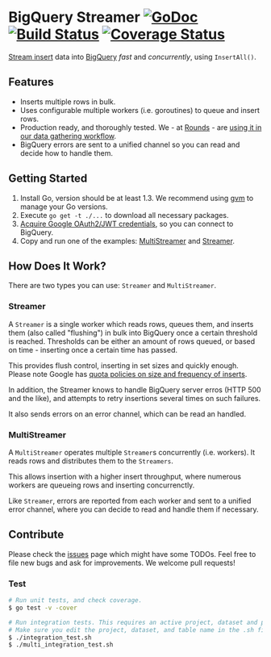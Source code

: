 # BigQuery Streamer [![GoDoc][godoc image]][godoc] [![Build Status][travis image]][travis] [![Coverage Status][coveralls image]][coveralls]

[Stream insert][stream insert] data into [BigQuery][bigquery] *fast* and *concurrently*, using `InsertAll()`.

## Features

- Inserts multiple rows in bulk.
- Uses configurable multiple workers (i.e. goroutines) to queue and insert rows.
- Production ready, and thoroughly tested. We - at [Rounds][rounds] - are [using it in our data gathering workflow][blog post].
- BigQuery errors are sent to a unified channel so you can read and decide how to handle them.

## Getting Started

1. Install Go, version should be at least 1.3. We recommend using [gvm][gvm] to manage your Go versions.
2. Execute `go get -t ./...` to download all necessary packages.
3. [Acquire Google OAuth2/JWT credentials][credentials], so you can connect to BigQuery.
4. Copy and run one of the examples: [MultiStreamer][multi-streamer example] and [Streamer][streamer example].

## How Does It Work?

There are two types you can use: `Streamer` and `MultiStreamer`.

### Streamer

A `Streamer` is a single worker which reads rows, queues them, and inserts them
(also called "flushing") in bulk into BigQuery once a certain threshold is reached.
Thresholds can be either an amount of rows queued, or based on time - inserting once a certain time has passed.

This provides flush control, inserting in set sizes and quickly enough.
Please note Google has [quota policies on size and frequency of inserts][quota policy].

In addition, the Streamer knows to handle BigQuery server erros (HTTP 500 and the like),
and attempts to retry insertions several times on such failures.

It also sends errors on an error channel, which can be read an handled.

### MultiStreamer

A `MultiStreamer` operates multiple `Streamer`s concurrently (i.e. workers).
It reads rows and distributes them to the `Streamers`.

This allows insertion with a higher insert throughput,
where numerous workers are queueing rows and inserting concurrenctly.

Like `Streamer`, errors are reported from each worker and sent to a unified error channel,
where you can decide to read and handle them if necessary.

## Contribute

Please check the [issues][issues] page which might have some TODOs.
Feel free to file new bugs and ask for improvements. We welcome pull requests!

### Test

```bash
# Run unit tests, and check coverage.
$ go test -v -cover

# Run integration tests. This requires an active project, dataset and pem key.
# Make sure you edit the project, dataset, and table name in the .sh file.
$ ./integration_test.sh
$ ./multi_integration_test.sh
```


[godoc]: https://godoc.org/github.com/rounds/go-bqstreamer
[godoc image]: https://godoc.org/github.com/rounds/go-bqstreamer?status.svg
[travis image]: https://travis-ci.org/rounds/go-bqstreamer.svg
[travis]: https://travis-ci.org/rounds/go-bqstreamer
[coveralls image]: https://coveralls.io/repos/rounds/go-bqstreamer/badge.svg
[coveralls]: https://coveralls.io/r/rounds/go-bqstreamer
[stream insert]: https://cloud.google.com/bigquery/streaming-data-into-bigquery
[bigquery]: https://cloud.google.com/bigquery/
[rounds]: http://rounds.com/
[blog post]: http://rounds.com/blog/collecting-user-data-and-usage/
[gvm]: https://github.com/moovweb/gvm
[credentials]: https://cloud.google.com/bigquery/authorization
[multi-streamer example]: multi_streamer_example_test.go
[streamer example]: streamer_example_test.go
[quota policy]: https://cloud.google.com/bigquery/streaming-data-into-bigquery#quota
[issues]: https://github.com/rounds/go-bqstreamer/issues
